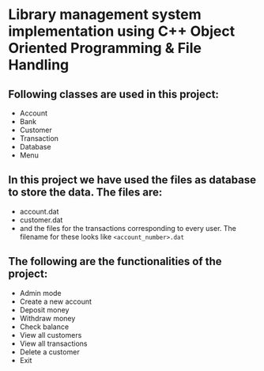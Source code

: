 # Library management system implementation using C++ Object Oriented Programming & File Handling

## Following classes are used in this project:
- Account
- Bank
- Customer
- Transaction
- Database
- Menu

## In this project we have used the files as database to store the data. The files are:
- account.dat
- customer.dat
- and the files for the transactions corresponding to every user. The filename for these looks like `<account_number>.dat`

## The following are the functionalities of the project:
- Admin mode
- Create a new account
- Deposit money
- Withdraw money
- Check balance
- View all customers
- View all transactions
- Delete a customer
- Exit
